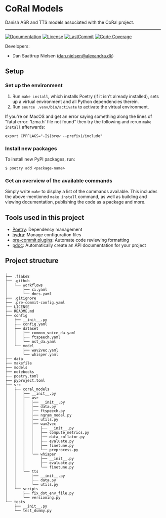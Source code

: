 # CoRal Models

Danish ASR and TTS models associated with the CoRal project.

______________________________________________________________________
[![Documentation](https://img.shields.io/badge/docs-passing-green)](https://alexandrainst.github.io/CoRal-models/coral_models.html)
[![License](https://img.shields.io/github/license/alexandrainst/CoRal-models)](https://github.com/alexandrainst/CoRal-models/blob/main/LICENSE)
[![LastCommit](https://img.shields.io/github/last-commit/alexandrainst/CoRal-models)](https://github.com/alexandrainst/CoRal-models/commits/main)
[![Code Coverage](https://img.shields.io/badge/Coverage-0%25-red.svg)](https://github.com/alexandrainst/CoRal-models/tree/main/tests)


Developers:

- Dan Saattrup Nielsen (dan.nielsen@alexandra.dk)


## Setup

### Set up the environment

1. Run `make install`, which installs Poetry (if it isn't already installed), sets up a virtual environment and all Python dependencies therein.
2. Run `source .venv/bin/activate` to activate the virtual environment.

If you're on MacOS and get an error saying something along the lines of "fatal error:
'lzma.h' file not found" then try the following and rerun `make install` afterwards:

```
export CPPFLAGS="-I$(brew --prefix)/include"
```


### Install new packages

To install new PyPI packages, run:

```
$ poetry add <package-name>
```

### Get an overview of the available commands

Simply write `make` to display a list of the commands available. This includes the
above-mentioned `make install` command, as well as building and viewing documentation,
publishing the code as a package and more.


## Tools used in this project
* [Poetry](https://towardsdatascience.com/how-to-effortlessly-publish-your-python-package-to-pypi-using-poetry-44b305362f9f): Dependency management
* [hydra](https://hydra.cc/): Manage configuration files
* [pre-commit plugins](https://pre-commit.com/): Automate code reviewing formatting
* [pdoc](https://github.com/pdoc3/pdoc): Automatically create an API documentation for your project


## Project structure
```
.
├── .flake8
├── .github
│   └── workflows
│       ├── ci.yaml
│       └── docs.yaml
├── .gitignore
├── .pre-commit-config.yaml
├── LICENSE
├── README.md
├── config
│   ├── __init__.py
│   ├── config.yaml
│   ├── dataset
│   │   ├── common_voice_da.yaml
│   │   ├── ftspeech.yaml
│   │   └── nst_da.yaml
│   └── model
│       ├── wav2vec.yaml
│       └── whisper.yaml
├── data
├── makefile
├── models
├── notebooks
├── poetry.toml
├── pyproject.toml
├── src
│   ├── coral_models
│   │   ├── __init__.py
│   │   ├── asr
│   │   │   ├── __init__.py
│   │   │   ├── data.py
│   │   │   ├── ftspeech.py
│   │   │   ├── ngram_model.py
│   │   │   ├── utils.py
│   │   │   ├── wav2vec
│   │   │   │   ├── __init__.py
│   │   │   │   ├── compute_metrics.py
│   │   │   │   ├── data_collator.py
│   │   │   │   ├── evaluate.py
│   │   │   │   ├── finetune.py
│   │   │   │   └── preprocess.py
│   │   │   └── whisper
│   │   │       ├── __init__.py
│   │   │       ├── evaluate.py
│   │   │       └── finetune.py
│   │   └── tts
│   │       ├── __init__.py
│   │       ├── data.py
│   │       └── utils.py
│   └── scripts
│       ├── fix_dot_env_file.py
│       └── versioning.py
└── tests
    ├── __init__.py
    └── test_dummy.py
```
